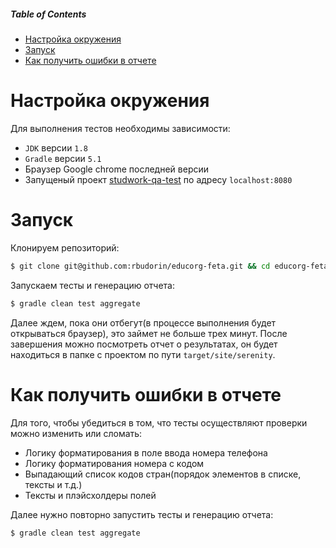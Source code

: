 ##### Table of Contents  
* [Настройка окружения](#настройка-окружения)
* [Запуск](#запуск)
* [Как получить ошибки в отчете](#как-получить-ошибки-в-отчете)

# Настройка окружения

Для выполнения тестов необходимы зависимости:

* `JDK` версии `1.8`
* `Gradle` версии `5.1`
* Браузер Google chrome последней версии
* Запущеный проект [studwork-qa-test](https://github.com/educorg/studwork-qa-test) по адресу `localhost:8080`

# Запуск

Клонируем репозиторий:
```bash
$ git clone git@github.com:rbudorin/educorg-feta.git && cd educorg-feta
```
Запускаем тесты и генерацию отчета:
```bash
$ gradle clean test aggregate
```
Далее ждем, пока они отбегут(в процессе выполнения будет открываться браузер), это займет не больше трех минут. После завершения можно посмотреть отчет о результатах, он будет находиться в папке с проектом по пути `target/site/serenity`.

# Как получить ошибки в отчете

Для того, чтобы убедиться в том, что тесты осуществляют проверки можно изменить или сломать:

* Логику форматирования в поле ввода номера телефона
* Логику форматирования номера с кодом
* Выпадающий список кодов стран(порядок элементов в списке, тексты и т.д.)
* Тексты и плэйсхолдеры полей

Далее нужно повторно запустить тесты и генерацию отчета:
```bash
$ gradle clean test aggregate
```
